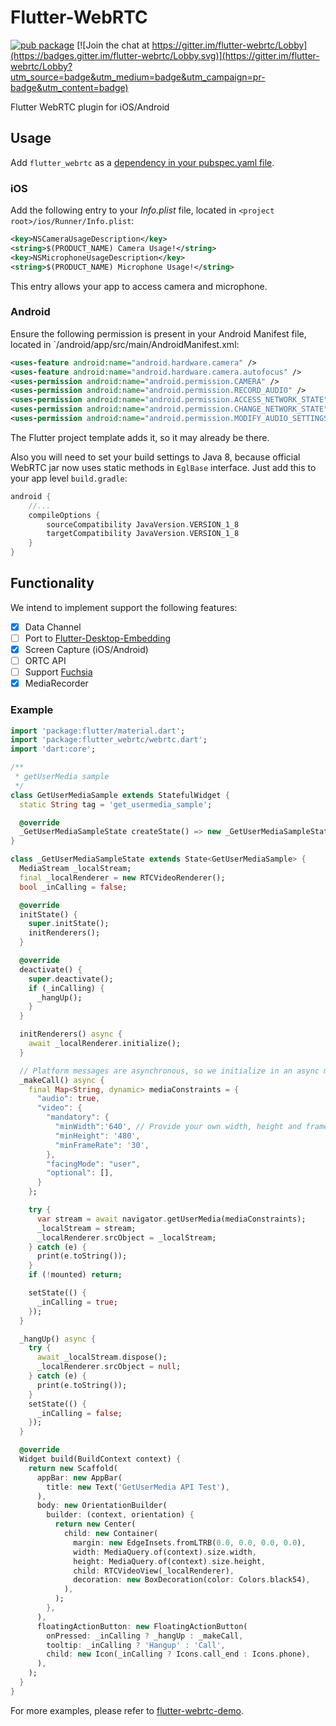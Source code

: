 # Flutter-WebRTC
[![pub package](https://img.shields.io/pub/v/flutter_webrtc.svg)](https://pub.dartlang.org/packages/flutter_webrtc) [![Join the chat at https://gitter.im/flutter-webrtc/Lobby](https://badges.gitter.im/flutter-webrtc/Lobby.svg)](https://gitter.im/flutter-webrtc/Lobby?utm_source=badge&utm_medium=badge&utm_campaign=pr-badge&utm_content=badge)

Flutter WebRTC plugin for iOS/Android

## Usage
Add `flutter_webrtc` as a [dependency in your pubspec.yaml file](https://flutter.io/using-packages/).

### iOS

Add the following entry to your _Info.plist_ file, located in `<project root>/ios/Runner/Info.plist`:

```xml
<key>NSCameraUsageDescription</key>
<string>$(PRODUCT_NAME) Camera Usage!</string>
<key>NSMicrophoneUsageDescription</key>
<string>$(PRODUCT_NAME) Microphone Usage!</string>
```

This entry allows your app to access camera and microphone.

### Android

Ensure the following permission is present in your Android Manifest file, located in `<project root>/android/app/src/main/AndroidManifest.xml:

```xml
<uses-feature android:name="android.hardware.camera" />
<uses-feature android:name="android.hardware.camera.autofocus" />
<uses-permission android:name="android.permission.CAMERA" />
<uses-permission android:name="android.permission.RECORD_AUDIO" />
<uses-permission android:name="android.permission.ACCESS_NETWORK_STATE" />
<uses-permission android:name="android.permission.CHANGE_NETWORK_STATE" />
<uses-permission android:name="android.permission.MODIFY_AUDIO_SETTINGS" />
```

The Flutter project template adds it, so it may already be there.

Also you will need to set your build settings to Java 8, because official WebRTC jar now uses static methods in `EglBase` interface. Just add this to your app level `build.gradle`:
```groovy
android {
    //...
    compileOptions {
        sourceCompatibility JavaVersion.VERSION_1_8
        targetCompatibility JavaVersion.VERSION_1_8
    }
}
```

## Functionality
We intend to implement support the following features:

- [X] Data Channel
- [ ] Port to [Flutter-Desktop-Embedding](https://github.com/google/flutter-desktop-embedding)
- [X] Screen Capture (iOS/Android)
- [ ] ORTC API
- [ ] Support [Fuchsia](https://fuchsia.googlesource.com/)
- [X] MediaRecorder

### Example

```dart
import 'package:flutter/material.dart';
import 'package:flutter_webrtc/webrtc.dart';
import 'dart:core';

/**
 * getUserMedia sample
 */
class GetUserMediaSample extends StatefulWidget {
  static String tag = 'get_usermedia_sample';

  @override
  _GetUserMediaSampleState createState() => new _GetUserMediaSampleState();
}

class _GetUserMediaSampleState extends State<GetUserMediaSample> {
  MediaStream _localStream;
  final _localRenderer = new RTCVideoRenderer();
  bool _inCalling = false;

  @override
  initState() {
    super.initState();
    initRenderers();
  }

  @override
  deactivate() {
    super.deactivate();
    if (_inCalling) {
      _hangUp();
    }
  }

  initRenderers() async {
    await _localRenderer.initialize();
  }

  // Platform messages are asynchronous, so we initialize in an async method.
  _makeCall() async {
    final Map<String, dynamic> mediaConstraints = {
      "audio": true,
      "video": {
        "mandatory": {
          "minWidth":'640', // Provide your own width, height and frame rate here
          "minHeight": '480',
          "minFrameRate": '30',
        },
        "facingMode": "user",
        "optional": [],
      }
    };

    try {
      var stream = await navigator.getUserMedia(mediaConstraints);
      _localStream = stream;
      _localRenderer.srcObject = _localStream;
    } catch (e) {
      print(e.toString());
    }
    if (!mounted) return;

    setState(() {
      _inCalling = true;
    });
  }

  _hangUp() async {
    try {
      await _localStream.dispose();
      _localRenderer.srcObject = null;
    } catch (e) {
      print(e.toString());
    }
    setState(() {
      _inCalling = false;
    });
  }

  @override
  Widget build(BuildContext context) {
    return new Scaffold(
      appBar: new AppBar(
        title: new Text('GetUserMedia API Test'),
      ),
      body: new OrientationBuilder(
        builder: (context, orientation) {
          return new Center(
            child: new Container(
              margin: new EdgeInsets.fromLTRB(0.0, 0.0, 0.0, 0.0),
              width: MediaQuery.of(context).size.width,
              height: MediaQuery.of(context).size.height,
              child: RTCVideoView(_localRenderer),
              decoration: new BoxDecoration(color: Colors.black54),
            ),
          );
        },
      ),
      floatingActionButton: new FloatingActionButton(
        onPressed: _inCalling ? _hangUp : _makeCall,
        tooltip: _inCalling ? 'Hangup' : 'Call',
        child: new Icon(_inCalling ? Icons.call_end : Icons.phone),
      ),
    );
  }
}
```

For more examples, please refer to [flutter-webrtc-demo](https://github.com/cloudwebrtc/flutter-webrtc-demo/).
